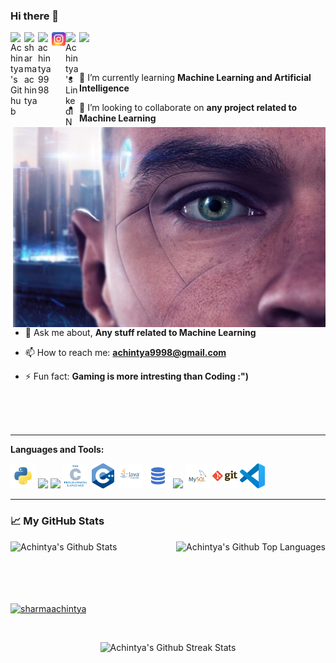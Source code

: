 ### Hi there 👋

<a href="https://github.com/sharmaachintya">
  <img align="left" alt="Achintya's Github" width="22px" src="https://raw.githubusercontent.com/peterthehan/peterthehan/master/assets/github.svg" />
</a>
<!-- <a href="https://www.reddit.com/user/">
  <img align="left" alt="Achintya Shamra's Reddit" width="22px" src="https://raw.githubusercontent.com/peterthehan/peterthehan/master/assets/reddit.svg" />
</a> -->
<a href="https://www.kaggle.com/sharmaachintya" target="blank"><img align="left" src="https://raw.githubusercontent.com/rahuldkjain/github-profile-readme-generator/master/src/images/icons/Social/kaggle.svg" alt="sharmaachintya" width="22px" />
</a>
<a href="https://www.hackerrank.com/achintya9998" target="blank"><img align="left" src="https://raw.githubusercontent.com/rahuldkjain/github-profile-readme-generator/master/src/images/icons/Social/hackerrank.svg" alt="achintya9998" width="22px" />
</a>
<a href="https://instagram.com/sharma__achintya">
  <img align="left" alt="Achintya Sharma | Instagram" width="22px" src="https://raw.githubusercontent.com/edent/SuperTinyIcons/62e8265899720b173180bab152e5e0e5ff7dce30/images/svg/instagram.svg" />
</a>
<a href="https://www.linkedin.com/in/achintya-sharma-aa3a191b1/">
  <img align="left" alt="Achintya's LinkedIN" width="22px" src="https://raw.githubusercontent.com/peterthehan/peterthehan/master/assets/linkedin.svg" />
</a>
<!-- <a href="https://open.spotify.com/user/">
  <img align="left" alt="Achintya's Spotify" width="22px" src="https://raw.githubusercontent.com/peterthehan/peterthehan/master/assets/spotify.svg" />
</a> -->

![](https://visitor-badge.glitch.me/badge?page_id=sharmaachintya) 

<br>

  <img align="right" alt="Code" src="https://raw.githubusercontent.com/sharmaachintya/sharmaachintya/main/AI.jpg?raw=true" width="500" height="320" />

- 🌱 I’m currently learning **Machine Learning and Artificial Intelligence**

- 👯 I’m looking to collaborate on **any project related to Machine Learning**

- 💬 Ask me about, **Any stuff related to Machine Learning**

- 📫 How to reach me: **achintya9998@gmail.com**

- ⚡ Fun fact: **Gaming is more intresting than Coding :")**

<br> <br> <br>
<hr>

**Languages and Tools:**  

<code><img height="40" src="https://raw.githubusercontent.com/github/explore/80688e429a7d4ef2fca1e82350fe8e3517d3494d/topics/python/python.png"></code>
<code><img height="40" src="https://user-images.githubusercontent.com/77210430/121658714-3a438580-cabf-11eb-9d23-cdaa360b2268.png"></code>
<code><img height="40" src="https://user-images.githubusercontent.com/77210430/121661848-441ab800-cac2-11eb-9bb0-41e2e9c2fda0.png"></code>
<code><img height="40" src="https://raw.githubusercontent.com/github/explore/80688e429a7d4ef2fca1e82350fe8e3517d3494d/topics/c/c.png"></code>
<code><img height="40" src="https://raw.githubusercontent.com/github/explore/80688e429a7d4ef2fca1e82350fe8e3517d3494d/topics/cpp/cpp.png"></code>
<code><img height="40" src="https://raw.githubusercontent.com/github/explore/80688e429a7d4ef2fca1e82350fe8e3517d3494d/topics/java/java.png"></code>
<code><img height="40" src="https://raw.githubusercontent.com/github/explore/80688e429a7d4ef2fca1e82350fe8e3517d3494d/topics/sql/sql.png"></code>
<code><img height="40" src="https://raw.githubusercontent.com/githup891/SY91/80688e429a7d4ef2fca1e82350fe8e3517d3494d/topics/jupyter-notebook/jupyter-notebook.png"></code>
<code><img height="40" src="https://raw.githubusercontent.com/github/explore/80688e429a7d4ef2fca1e82350fe8e3517d3494d/topics/mysql/mysql.png"></code>
<code><img height="40" src="https://raw.githubusercontent.com/github/explore/80688e429a7d4ef2fca1e82350fe8e3517d3494d/topics/git/git.png"></code>
<code><img height="40" src="https://raw.githubusercontent.com/github/explore/80688e429a7d4ef2fca1e82350fe8e3517d3494d/topics/visual-studio-code/visual-studio-code.png"></code>

___

### 📈 My GitHub Stats

<p align="left"> 
<img src="https://github-readme-stats.vercel.app/api?username=sharmaachintya&show_icons=true&count_private=true&line_height=30&theme=vision-friendly-dark" alt="Achintya's Github Stats">
<img align="right" src="https://github-readme-stats.vercel.app/api/top-langs/?username=sharmaachintya" alt="Achintya's Github Top Languages">
<br> <br> <br> <br> <br>
</p>
<p align="left"> <a href="https://github.com/ryo-ma/github-profile-trophy"><img src="https://github-profile-trophy.vercel.app/?username=sharmaachintya&margin-w=15&margin-h=15&no-bg=true&theme=darkhub" alt="sharmaachintya" /></a> </p>
<br>
<p align="center"><img src="http://github-readme-streak-stats.herokuapp.com?user=sharmaachintya&theme=vision-friendly-dark&hide_border=true" alt="Achintya's Github Streak Stats" ></p>


